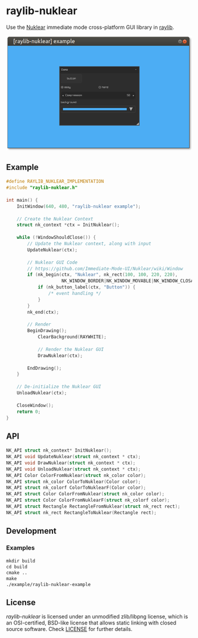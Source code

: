# raylib-nuklear

Use the [Nuklear](https://github.com/Immediate-Mode-UI/Nuklear) immediate mode cross-platform GUI library in [raylib](https://www.raylib.com/).

[![raylib-nuklear-example Screenshot](examples/raylib-nuklear-example.png)](examples)

## Example

``` c
#define RAYLIB_NUKLEAR_IMPLEMENTATION
#include "raylib-nuklear.h"

int main() {
    InitWindow(640, 480, "raylib-nuklear example");

    // Create the Nuklear Context
    struct nk_context *ctx = InitNuklear();

    while (!WindowShouldClose()) {
        // Update the Nuklear context, along with input
        UpdateNuklear(ctx);

        // Nuklear GUI Code
        // https://github.com/Immediate-Mode-UI/Nuklear/wiki/Window
        if (nk_begin(ctx, "Nuklear", nk_rect(100, 100, 220, 220),
                     NK_WINDOW_BORDER|NK_WINDOW_MOVABLE|NK_WINDOW_CLOSABLE)) {
            if (nk_button_label(ctx, "Button")) {
                /* event handling */
            }
        }
        nk_end(ctx);

        // Render
        BeginDrawing();
            ClearBackground(RAYWHITE);

            // Render the Nuklear GUI
            DrawNuklear(ctx);

        EndDrawing();
    }

    // De-initialize the Nuklear GUI
    UnloadNuklear(ctx);

    CloseWindow();
    return 0;
}
```

## API

``` c
NK_API struct nk_context* InitNuklear();
NK_API void UpdateNuklear(struct nk_context * ctx);
NK_API void DrawNuklear(struct nk_context * ctx);
NK_API void UnloadNuklear(struct nk_context * ctx);
NK_API Color ColorFromNuklear(struct nk_color color);
NK_API struct nk_color ColorToNuklear(Color color);
NK_API struct nk_colorf ColorToNuklearF(Color color);
NK_API struct Color ColorFromNuklear(struct nk_color color);
NK_API struct Color ColorFromNuklearF(struct nk_colorf color);
NK_API struct Rectangle RectangleFromNuklear(struct nk_rect rect);
NK_API struct nk_rect RectangleToNuklear(Rectangle rect);
```

## Development

### Examples
```
mkdir build
cd build
cmake ..
make
./example/raylib-nuklear-example
```

## License

*raylib-nuklear* is licensed under an unmodified zlib/libpng license, which is an OSI-certified, BSD-like license that allows static linking with closed source software. Check [LICENSE](LICENSE) for further details.
